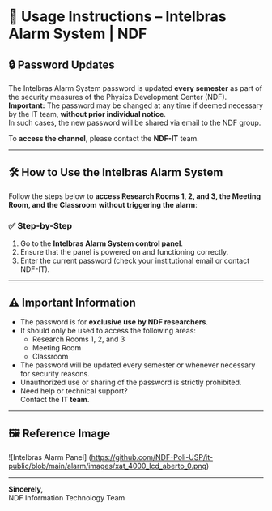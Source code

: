 # 📢 Usage Instructions – Intelbras Alarm System | NDF

## 🔒 Password Updates

The Intelbras Alarm System password is updated **every semester** as part of the security measures of the Physics Development Center (NDF).  
**Important:** The password may be changed at any time if deemed necessary by the IT team, **without prior individual notice**.  
In such cases, the new password will be shared via email to the NDF group.

To **access the channel**, please contact the **NDF-IT** team.

---

## 🛠️ How to Use the Intelbras Alarm System

Follow the steps below to **access Research Rooms 1, 2, and 3, the Meeting Room, and the Classroom** **without triggering the alarm**:

### ✅ Step-by-Step

1. Go to the **Intelbras Alarm System control panel**.  
2. Ensure that the panel is powered on and functioning correctly.  
3. Enter the current password (check your institutional email or contact NDF-IT).

---

## ⚠️ Important Information

- The password is for **exclusive use by NDF researchers**.
- It should only be used to access the following areas:
  - Research Rooms 1, 2, and 3  
  - Meeting Room  
  - Classroom
- The password will be updated every semester or whenever necessary for security reasons.
- Unauthorized use or sharing of the password is strictly prohibited.
- Need help or technical support?  
  Contact the **IT team**.

---

## 🖼️ Reference Image

![Intelbras Alarm Panel] (https://github.com/NDF-Poli-USP/it-public/blob/main/alarm/images/xat_4000_lcd_aberto_0.png)

---

**Sincerely,**  
NDF Information Technology Team
